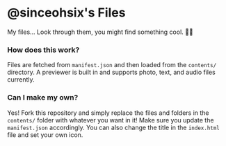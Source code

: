 # @sinceohsix's Files
My files... Look through them, you might find something cool. 🤷‍♂️

### How does this work?  
Files are fetched from `manifest.json` and then loaded from the `contents/` directory. A previewer is built in and supports photo, text, and audio files currently.

### Can I make my own?
Yes! Fork this repository and simply replace the files and folders in the `contents/` folder with whatever you want in it! Make sure you update the `manifest.json` accordingly. You can also change the title in the `index.html` file and set your own icon.
